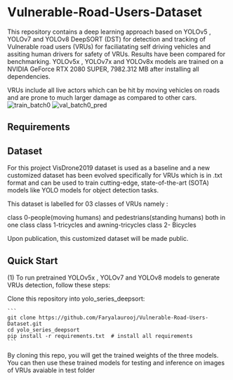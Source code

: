 # Vulnerable-Road-Users-Dataset

This repository contains a deep learning approach based on YOLOv5 , YOLOv7 and YOLOv8 DeepSORT (DST) for detection and tracking of Vulnerable road users (VRUs) for faciliatating self driving vehicles and assiting human drivers for safety of VRUs. Results have been compared for benchmarking. YOLOv5x , YOLOv7x and YOLOv8x models are trained on a NVIDIA GeForce RTX 2080 SUPER, 7982.312 MB after installing all dependencies.

VRUs include all live actors which can be hit by moving vehicles on roads and are prone to much larger damage as compared to other cars. 
![train_batch0](https://github.com/Faryalaurooj/Vulnerable-Road-Users-Dataset/assets/138756263/07644322-113c-429b-a4b7-3f0cf9541dbb)
![val_batch0_pred](https://github.com/Faryalaurooj/Vulnerable-Road-Users-Dataset/assets/138756263/28ab2e28-649c-42ed-abee-41ee5c7f7c15)


## Requirements

## Dataset 

For this project VisDrone2019 dataset is used as a baseline and a new customized dataset has been evolved specifically for VRUs which is in .txt format and can be used to train cutting-edge, state-of-the-art (SOTA) models like YOLO models for object detection tasks.

This dataset is labelled for 03 classes of VRUs namely :

class 0-people(moving humans) and pedestrians(standing humans) both in one class
class 1-tricycles and awning-tricycles
class 2- Bicycles

Upon publication, this customized dataset will be made public.

## Quick Start

(1) To run pretrained YOLOv5x , YOLOv7 and YOLOv8 models to generate VRUs detection, follow these steps:

  Clone this repository into yolo_series_deepsort:

    ```
    git clone https://github.com/Faryalaurooj/Vulnerable-Road-Users-Dataset.git
    cd yolo_series_deepsort
    pip install -r requirements.txt  # install all requirements
    ```

  By cloning this repo, you will get the trained weights of the three models. You can then use these trained models for testing and inference on images of VRUs avaiable in test folder 





